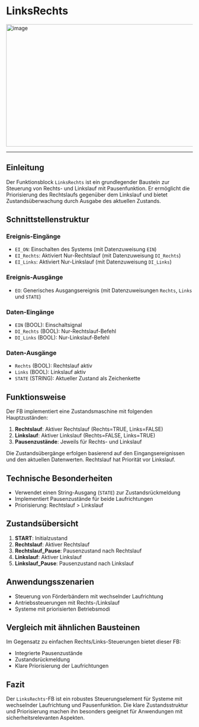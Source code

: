 # LinksRechts

<img width="1110" height="330" alt="image" src="https://github.com/user-attachments/assets/7aba4fb5-cdb4-4f2d-b944-1494fc435e12" />

* * * * * * * * * *
## Einleitung
Der Funktionsblock `LinksRechts` ist ein grundlegender Baustein zur Steuerung von Rechts- und Linkslauf mit Pausenfunktion. Er ermöglicht die Priorisierung des Rechtslaufs gegenüber dem Linkslauf und bietet Zustandsüberwachung durch Ausgabe des aktuellen Zustands.

## Schnittstellenstruktur

### **Ereignis-Eingänge**
- `EI_ON`: Einschalten des Systems (mit Datenzuweisung `EIN`)
- `EI_Rechts`: Aktiviert Nur-Rechtslauf (mit Datenzuweisung `DI_Rechts`)
- `EI_Links`: Aktiviert Nur-Linkslauf (mit Datenzuweisung `DI_Links`)

### **Ereignis-Ausgänge**
- `EO`: Generisches Ausgangsereignis (mit Datenzuweisungen `Rechts`, `Links` und `STATE`)

### **Daten-Eingänge**
- `EIN` (BOOL): Einschaltsignal
- `DI_Rechts` (BOOL): Nur-Rechtslauf-Befehl
- `DI_Links` (BOOL): Nur-Linkslauf-Befehl

### **Daten-Ausgänge**
- `Rechts` (BOOL): Rechtslauf aktiv
- `Links` (BOOL): Linkslauf aktiv
- `STATE` (STRING): Aktueller Zustand als Zeichenkette

## Funktionsweise
Der FB implementiert eine Zustandsmaschine mit folgenden Hauptzuständen:
1. **Rechtslauf**: Aktiver Rechtslauf (Rechts=TRUE, Links=FALSE)
2. **Linkslauf**: Aktiver Linkslauf (Rechts=FALSE, Links=TRUE)
3. **Pausenzustände**: Jeweils für Rechts- und Linkslauf

Die Zustandsübergänge erfolgen basierend auf den Eingangsereignissen und den aktuellen Datenwerten. Rechtslauf hat Priorität vor Linkslauf.

## Technische Besonderheiten
- Verwendet einen String-Ausgang (`STATE`) zur Zustandsrückmeldung
- Implementiert Pausenzustände für beide Laufrichtungen
- Priorisierung: Rechtslauf > Linkslauf

## Zustandsübersicht
1. **START**: Initialzustand
2. **Rechtslauf**: Aktiver Rechtslauf
3. **Rechtslauf_Pause**: Pausenzustand nach Rechtslauf
4. **Linkslauf**: Aktiver Linkslauf
5. **Linkslauf_Pause**: Pausenzustand nach Linkslauf

## Anwendungsszenarien
- Steuerung von Förderbändern mit wechselnder Laufrichtung
- Antriebssteuerungen mit Rechts-/Linkslauf
- Systeme mit priorisierten Betriebsmodi

## Vergleich mit ähnlichen Bausteinen
Im Gegensatz zu einfachen Rechts/Links-Steuerungen bietet dieser FB:
- Integrierte Pausenzustände
- Zustandsrückmeldung
- Klare Priorisierung der Laufrichtungen

## Fazit
Der `LinksRechts`-FB ist ein robustes Steuerungselement für Systeme mit wechselnder Laufrichtung und Pausenfunktion. Die klare Zustandsstruktur und Priorisierung machen ihn besonders geeignet für Anwendungen mit sicherheitsrelevanten Aspekten.
